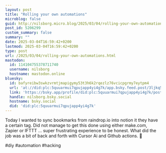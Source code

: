 ```yaml
---
layout: post
title: "Rolling your own automations"
microblog: false
guid: http://nilsborg.micro.blog/2025/03/04/rolling-your-own-automations.html
post_id: 5206299
custom_summary: false
summary: ""
date: 2025-03-04T16:59:42+0200
lastmod: 2025-03-04T16:59:42+0200
type: post
url: /2025/03/04/rolling-your-own-automations.html
mastodon:
  id: 114104755378711740
  username: nilsborg
  hostname: mastodon.online
bluesky:
  id: bafyreibw3swkzvrmtjmapigymy53t3h6k2rqezlz76vcicpgrmy7eytpm4
  url: 'at://did:plc:5quuarmui7qpujapp4yi4g7k/app.bsky.feed.post/3ljkq5bz7f22n'
  link: 'https://bsky.app/profile/did:plc:5quuarmui7qpujapp4yi4g7k/post/3ljkq5bz7f22n'
  handle: nilsborg.bsky.social
  hostname: bsky.social
  did: 'did:plc:5quuarmui7qpujapp4yi4g7k'
---
```

Today I wanted to sync bookmarks from raindrop.io into notion it they have a certain tag. 
Did not manage to get this done using either make.com, Zapier or IFTTT … super frustrating experience to be honest.
What did the job was a bit of back and forth with Cursor Ai and Github actions. 💁

#diy #automation #hacking 
